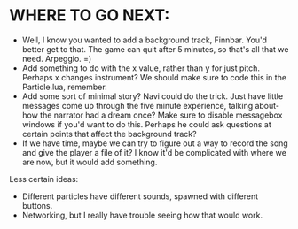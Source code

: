 # WHERE TO GO NEXT:

* Well, I know you wanted to add a background track, Finnbar. You'd better get to that. The game can quit after 5 minutes, so that's all that we need. Arpeggio. =)
* Add something to do with the x value, rather than y for just pitch. Perhaps x changes instrument? We should make sure to code this in the Particle.lua, remember.
* Add some sort of minimal story? Navi could do the trick. Just have little messages come up through the five minute experience, talking about- how the narrator had a dream once? Make sure to disable messagebox windows if you'd want to do this. Perhaps he could ask questions at certain points that affect the background track?
* If we have time, maybe we can try to figure out a way to record the song and give the player a file of it? I know it'd be complicated with where we are now, but it would add something.

Less certain ideas:
* Different particles have different sounds, spawned with different buttons.
* Networking, but I really have trouble seeing how that would work.
